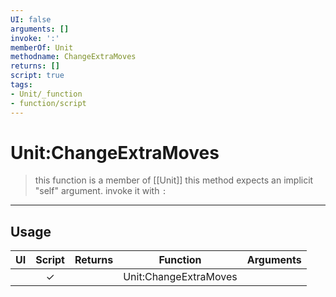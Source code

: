 ```yaml
---
UI: false
arguments: []
invoke: ':'
memberOf: Unit
methodname: ChangeExtraMoves
returns: []
script: true
tags:
- Unit/_function
- function/script
---
```

# Unit:ChangeExtraMoves
> this function is a member of [[Unit]]
> this method expects an implicit "self" argument. invoke it with `:`
-----
## Usage
|  UI | Script | Returns | Function | Arguments |
|:---:|:------:|-------:|:--------:|:---------|
| |✓||Unit:ChangeExtraMoves||
